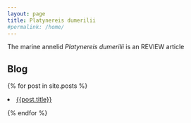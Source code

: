 ```yaml
---
layout: page
title: Platynereis dumerilii
#permalink: /home/
---
```


The marine annelid *Platynereis dumerilii* is an    REVIEW article

## Blog

{% for post in site.posts %} 
  <li><a href="{{ post.url }}">{{post.title}}</a></li>

{% endfor %}